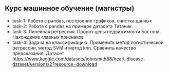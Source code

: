 ## Курс машинное обучение (магистры)

- task-1: Работа с pandas, построение графиков, очистка данных
- task-2: Работа с pandas на примере датасета Титаник. 
- task-3: Линейная регрессия. Проноз цены недвижимости Бостона. Нахождение главных признаков
- task-4: Задача на классификацию. Применить метод логистической регрессии, метод SVM и метод knn. Сравнить качество предсказания. Датасет https://www.kaggle.com/datasets/johnsmith88/heart-disease-dataset/versions/2?resource=download


